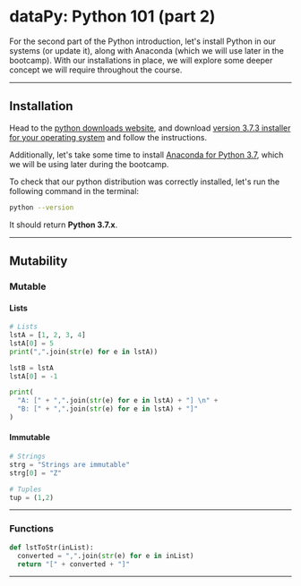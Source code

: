 # dataPy: Python 101 (part 2)

For the second part of the Python introduction, let's install Python in our systems (or update it), along with Anaconda (which we will use later in the bootcamp). With our installations in place, we will explore some deeper concept we will require throughout the course.

<hr>

##  Installation

Head to the [python downloads website](https://www.python.org/downloads/), and download [version 3.7.3 installer for your operating system](https://www.python.org/downloads/release/python-373/) and follow the instructions.

Additionally, let's take some time to install [Anaconda for Python 3.7](https://www.anaconda.com/distribution/), which we will be using later during the bootcamp.

To check that our python distribution was correctly installed, let's run the following command in the terminal:

```bash
python --version
```

It should return **Python 3.7.x**.

<hr>

##  Mutability

### Mutable


####  Lists

```python
# Lists
lstA = [1, 2, 3, 4]
lstA[0] = 5
print(",".join(str(e) for e in lstA))
```

```python
lstB = lstA
lstA[0] = -1

print(
  "A: [" + ",".join(str(e) for e in lstA) + "] \n" +
  "B: [" + ",".join(str(e) for e in lstA) + "]"
)
```

#### Immutable

```python
# Strings
strg = "Strings are immutable"
strg[0] = "Z"

# Tuples
tup = (1,2)
```

<hr>

### Functions

```python
def lstToStr(inList):
  converted = ",".join(str(e) for e in inList)
  return "[" + converted + "]"
```
<hr>
